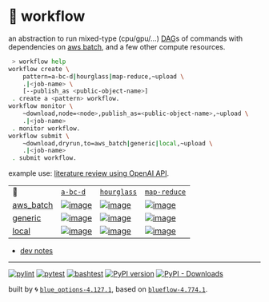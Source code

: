 # 📜 workflow

an abstraction to run mixed-type (cpu/gpu/...) [DAG](https://networkx.org/documentation/stable/reference/classes/digraph.html)s of commands with dependencies on [aws batch](https://aws.amazon.com/batch/), and a few other compute resources.

```bash
 > workflow help
workflow create \
	pattern=a-bc-d|hourglass|map-reduce,~upload \
	.|<job-name> \
	[--publish_as <public-object-name>]
 . create a <pattern> workflow.
workflow monitor \
	~download,node=<node>,publish_as=<public-object-name>,~upload \
	.|<job-name>
 . monitor workflow.
workflow submit \
	~download,dryrun,to=aws_batch|generic|local,~upload \
	.|<job-name>
 . submit workflow.
```

example use: [literature review using OpenAI API](https://github.com/kamangir/openai-commands/tree/main/openai_commands/literature_review).

|   |   |   |   |
| --- | --- | --- | --- |
| 📜 | [`a-bc-d`](./patterns/a-bc-d.dot) | [`hourglass`](./patterns/hourglass.dot) | [`map-reduce`](./patterns/map-reduce.dot) |
| [aws_batch](./runners/aws_batch.py) | [![image](https://kamangir-public.s3.ca-central-1.amazonaws.com/aws_batch-a-bc-d/workflow.gif?raw=true&random=iEtk34re8DlusSqT)](https://kamangir-public.s3.ca-central-1.amazonaws.com/aws_batch-a-bc-d/workflow.gif?raw=true&random=iEtk34re8DlusSqT) | [![image](https://kamangir-public.s3.ca-central-1.amazonaws.com/aws_batch-hourglass/workflow.gif?raw=true&random=XplZIZK1xY9ZeYFh)](https://kamangir-public.s3.ca-central-1.amazonaws.com/aws_batch-hourglass/workflow.gif?raw=true&random=XplZIZK1xY9ZeYFh) | [![image](https://kamangir-public.s3.ca-central-1.amazonaws.com/aws_batch-map-reduce/workflow.gif?raw=true&random=xjsXPt3wOjZZG9q5)](https://kamangir-public.s3.ca-central-1.amazonaws.com/aws_batch-map-reduce/workflow.gif?raw=true&random=xjsXPt3wOjZZG9q5) |
| [generic](./runners/generic.py) | [![image](https://kamangir-public.s3.ca-central-1.amazonaws.com/generic-a-bc-d/workflow.gif?raw=true&random=LPv2tXdBHe83qY4o)](https://kamangir-public.s3.ca-central-1.amazonaws.com/generic-a-bc-d/workflow.gif?raw=true&random=LPv2tXdBHe83qY4o) | [![image](https://kamangir-public.s3.ca-central-1.amazonaws.com/generic-hourglass/workflow.gif?raw=true&random=Sb5O2xVjUnuwgtZX)](https://kamangir-public.s3.ca-central-1.amazonaws.com/generic-hourglass/workflow.gif?raw=true&random=Sb5O2xVjUnuwgtZX) | [![image](https://kamangir-public.s3.ca-central-1.amazonaws.com/generic-map-reduce/workflow.gif?raw=true&random=dpDl2Ga5VxbBR9za)](https://kamangir-public.s3.ca-central-1.amazonaws.com/generic-map-reduce/workflow.gif?raw=true&random=dpDl2Ga5VxbBR9za) |
| [local](./runners/local.py) | [![image](https://kamangir-public.s3.ca-central-1.amazonaws.com/local-a-bc-d/workflow.gif?raw=true&random=ADzjD3Yw99W6uSlA)](https://kamangir-public.s3.ca-central-1.amazonaws.com/local-a-bc-d/workflow.gif?raw=true&random=ADzjD3Yw99W6uSlA) | [![image](https://kamangir-public.s3.ca-central-1.amazonaws.com/local-hourglass/workflow.gif?raw=true&random=RHob7MHNjfZ5RZt6)](https://kamangir-public.s3.ca-central-1.amazonaws.com/local-hourglass/workflow.gif?raw=true&random=RHob7MHNjfZ5RZt6) | [![image](https://kamangir-public.s3.ca-central-1.amazonaws.com/local-map-reduce/workflow.gif?raw=true&random=xx7O0kmQHaJc35Dd)](https://kamangir-public.s3.ca-central-1.amazonaws.com/local-map-reduce/workflow.gif?raw=true&random=xx7O0kmQHaJc35Dd) |

- [dev notes](https://arash-kamangir.medium.com/%EF%B8%8F-openai-experiments-54-e49117dc69ef)

---


[![pylint](https://github.com/kamangir/notebooks-and-scripts/actions/workflows/pylint.yml/badge.svg)](https://github.com/kamangir/notebooks-and-scripts/actions/workflows/pylint.yml) [![pytest](https://github.com/kamangir/notebooks-and-scripts/actions/workflows/pytest.yml/badge.svg)](https://github.com/kamangir/notebooks-and-scripts/actions/workflows/pytest.yml) [![bashtest](https://github.com/kamangir/notebooks-and-scripts/actions/workflows/bashtest.yml/badge.svg)](https://github.com/kamangir/notebooks-and-scripts/actions/workflows/bashtest.yml) [![PyPI version](https://img.shields.io/pypi/v/notebooks-and-scripts.svg)](https://pypi.org/project/notebooks-and-scripts/) [![PyPI - Downloads](https://img.shields.io/pypi/dd/notebooks-and-scripts)](https://pypistats.org/packages/notebooks-and-scripts)

built by 🌀 [`blue_options-4.127.1`](https://github.com/kamangir/awesome-bash-cli), based on [`blueflow-4.774.1`](https://github.com/kamangir/notebooks-and-scripts).
